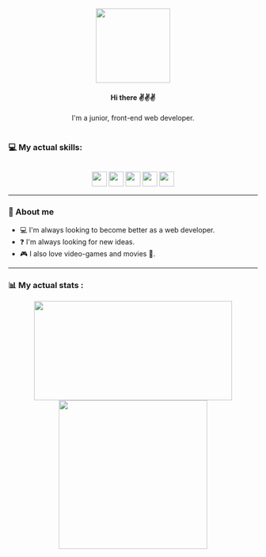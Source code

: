 ###

<div id="header" align="center">
  <img src="https://media2.giphy.com/media/hu9xj9UtxpoY3oytsh/giphy.gif?cid=ecf05e47r16utd5fop8gaweylqdx62zv3wm8aqt1absp7ur1&rid=giphy.gif&ct=s" width="150"/>
<br />
  <h4> Hi there ✌️✌️✌️ </h4>
</div>
<div id="main" align="center">
 I'm a junior, front-end web developer. 
</div>

<br />

### 💻 My actual skills:
<br />
<div id="badges" align="center">
  <img src="https://img.shields.io/badge/HTML5-E34F26?style=for-the-badge&logo=html5&logoColor=white" height="30"/>
  <img src="https://img.shields.io/badge/CSS3-1572B6?style=for-the-badge&logo=css3&logoColor=white" height="30" />
  <img src="https://img.shields.io/badge/Sass-CC6699?style=for-the-badge&logo=sass&logoColor=white" height="30" />
  <img src="https://img.shields.io/badge/JavaScript-323330?style=for-the-badge&logo=javascript&logoColor=F7DF1E"  height="30" />
  <img src="https://img.shields.io/badge/React-20232A?style=for-the-badge&logo=react&logoColor=1e02fb" height="30" />
  </div>
  
  ---
  ### 📝 About me
  
  - 💻 I'm always looking to become better as a web developer.
  - ❓ I'm always looking for new ideas.
  - 🎮 I also love video-games and movies 🎥.
  
  ---
  
### 📊 My actual stats :
  <div id="charts" align="center">
  <img src="http://github-readme-streak-stats.herokuapp.com?user=Franceschio&theme=highcontrast&border_radius=10" width="400" height="200" />
    
  <img src="https://github-readme-stats.vercel.app/api/top-langs/?username=Franceschio" height="300"/>
  </div>
<!--
**Franceschio/Franceschio** is a ✨ _special_ ✨ repository because its `README.md` (this file) appears on your GitHub profile.

Here are some ideas to get you started:

- 🔭 I’m currently working on ...
- 🌱 I’m currently learning ...
- 👯 I’m looking to collaborate on ...
- 🤔 I’m looking for help with ...
- 💬 Ask me about ...
- 📫 How to reach me: ...
- 😄 Pronouns: ...
- ⚡ Fun fact: ...
-->
